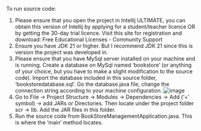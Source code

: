 To run source code:

1.	Please ensure that you open the project in Intellij ULTIMATE, you can obtain this version of Intellij by applying for a student/teacher licence OR by getting the 30-day trial licence. Visit this site for registration and download: Free Educational Licenses - Community Support 
2.	Ensure you have JDK 21 or higher. But I recommend JDK 21 since this is version the project was developed in.
3.	Please ensure that you have MySql server installed on your machine and is running. Create a database on MySql named ‘bookstore’ (or anything of your choice, but you have to make a slight modification to the source code). Import the database included in this source folder, ‘bookstoredatabase.sql’. Go the database.java file, change the connection string according to your machine configuration.
![image](https://github.com/user-attachments/assets/ad0a270c-19f8-4e9a-a45f-40d72339b83f)
4.	Go to File -> Project Structure -> Modules -> Dependencies -> Add (‘+’ symbol) -> add JARs or Directories. Then locate under the project folder scr -> lib. Add the JAR files in this folder. 
5.	Run the source code from BookStoreManagementApplication.java. This is where the ‘main’ method locates.
